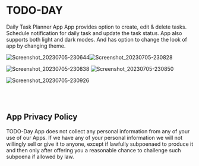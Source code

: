 # TODO-DAY

Daily Task Planner App 
App provides option to create, edit & delete tasks. Schedule notification for daily task and update the task status. 
App also supports both light and dark modes. And has option to change the look of app by changing theme. 

![Screenshot_20230705-230644](https://github.com/ShruthiDA/tododay/assets/14080437/dd0b52c7-a9f9-4c32-9c90-b6606bc6604f)![Screenshot_20230705-230828](https://github.com/ShruthiDA/tododay/assets/14080437/fbb9234f-e3b1-4c4f-bee7-a9b2fc6114c9)

![Screenshot_20230705-230838](https://github.com/ShruthiDA/tododay/assets/14080437/65123355-7c4e-4f84-901d-aff2ff4f3d5d)
![Screenshot_20230705-230850](https://github.com/ShruthiDA/tododay/assets/14080437/2829c983-4384-499a-8bfd-bf58bf7c220d)

![Screenshot_20230705-230926](https://github.com/ShruthiDA/tododay/assets/14080437/3ce77db8-9daa-47ef-b1ad-5d6e9c4ad406)


<br/>
<br/>

## App Privacy Policy

TODO-Day App does not collect any personal information from any of your use of our Apps. If we have any of your personal information we will not willingly sell or give it to anyone, except if lawfully subpoenaed to produce it and then only after offering you a reasonable chance to challenge such subpoena if allowed by law.

